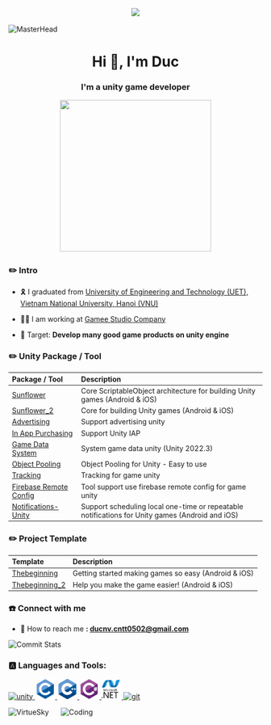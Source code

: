 
<p align="center">
  <img  src = "https://upload.wikimedia.org/wikipedia/commons/0/07/Flag_of_Vietnam-Animated.gif">
</p>

![MasterHead](https://mir-s3-cdn-cf.behance.net/project_modules/fs/54b6c068097599.5b50bca476b9b.gif)
<h1 align="center">Hi 👋, I'm Duc</h1>
<h3 align="center">I'm a unity game developer</h3>

<p align="center">
  <img  src = "https://github-production-user-asset-6210df.s3.amazonaws.com/126542083/274267368-16f24162-5de4-4510-a52d-75f4c1335fc1.PNG" width="300" height = "300">
</p>


### ✏️ Intro
- 🎗️ I graduated from [University of Engineering and Technology (UET),  Vietnam National University, Hanoi (VNU)](https://uet.vnu.edu.vn/)

- 👨‍💻 I am working at [Gamee Studio Company](https://gameestudio.com/)

- 💪 Target: **Develop many good game products on unity engine**

### ✏️ Unity Package / Tool

| Package / Tool | Description  |
| :------------- |:------------ | 
| [Sunflower](https://github.com/VirtueSky/sunflower) | Core ScriptableObject architecture for building Unity games (Android & iOS) | 
| [Sunflower_2](https://github.com/wolf-org/sunflower_2)  | Core for building Unity games (Android & iOS) | 
|[Advertising](https://github.com/wolf-org/advertising-unity)   | Support advertising unity |  
|[In App Purchasing](https://github.com/wolf-org/in-app-purchasing-unity)| Support Unity IAP |
|[Game Data System](https://github.com/wolf-org/game-data-unity)|System game data unity (Unity 2022.3)|
|[Object Pooling](https://github.com/wolf-org/object-pooling-unity)|Object Pooling for Unity - Easy to use|
|[Tracking](https://github.com/wolf-org/app-tracking-unity)|Tracking for game unity|
|[Firebase Remote Config](https://github.com/wolf-org/remote-config-manager-unity)|Tool support use firebase remote config for game unity|
|[Notifications-Unity](https://github.com/wolf-org/notification-unity)|Support scheduling local one-time or repeatable notifications for Unity games (Android and iOS)|

  
### ✏️ Project Template

|Template|Description|
|:---------|:--------|
|[Thebeginning](https://github.com/VirtueSky/TheBeginning)|Getting started making games so easy (Android & iOS)|
|[Thebeginning_2](https://github.com/VirtueSky/TheBeginning_2)|Help you make the game easier! (Android & iOS)|


<h3 align="left">☎️ Connect with me</h3>

- 📧 How to reach me **: ducnv.cntt0502@gmail.com**


 ![Commit Stats](https://github-readme-activity-graph.vercel.app/graph?username=VirtueSky&theme=react-dark&point=66ccff) 

<p align="left">
</p>

<h3 align="left">🅰️ Languages and Tools:</h3>
<p align="left"> <a href="https://unity.com/" target="_blank" rel="noreferrer"> <img src="https://www.vectorlogo.zone/logos/unity3d/unity3d-icon.svg" alt="unity" width="40" height="40"/> </a> <a href="https://www.cprogramming.com/" target="_blank" rel="noreferrer"> <img src="https://raw.githubusercontent.com/devicons/devicon/master/icons/c/c-original.svg" alt="c" width="40" height="40"/> </a> <a href="https://www.w3schools.com/cpp/" target="_blank" rel="noreferrer"> <img src="https://raw.githubusercontent.com/devicons/devicon/master/icons/cplusplus/cplusplus-original.svg" alt="cplusplus" width="40" height="40"/> </a> <a href="https://www.w3schools.com/cs/" target="_blank" rel="noreferrer"> <img src="https://raw.githubusercontent.com/devicons/devicon/master/icons/csharp/csharp-original.svg" alt="csharp" width="40" height="40"/> </a> <a href="https://dotnet.microsoft.com/" target="_blank" rel="noreferrer"> <img src="https://raw.githubusercontent.com/devicons/devicon/master/icons/dot-net/dot-net-original-wordmark.svg" alt="dotnet" width="40" height="40"/> </a> <a href="https://git-scm.com/" target="_blank" rel="noreferrer"> <img src="https://www.vectorlogo.zone/logos/git-scm/git-scm-icon.svg" alt="git" width="40" height="40"/> </a></p>

<!--
<p><img align="center" src="https://github-readme-stats-sigma-five.vercel.app/api/top-langs?username=VirtueSky&show_icons=true&locale=en&layout=compact" alt="VirtueSky" /></p>
<p align="left"> <a href="https://github.com/VirtueSky"><img src="https://github-profile-trophy.vercel.app/?username=VirtueSky" alt="VirtueSky" /></a> </p>
-->
<p><img align="left" src="https://github-readme-stats-sigma-five.vercel.app/api?username=VirtueSky&show_icons=true&locale=en" alt="VirtueSky" /></p>

<img align="right" alt="Coding" width="400" src="https://img.etimg.com/thumb/msid-84146083,width-1015,height-761,imgsize-638053,resizemode-8,quality-100/prime/technology-and-startups/booting-up-developer-economy-how-tech-startups-are-helping-coders-build-and-test-software-faster.jpg">

<!--
<p>&nbsp;<img align="left" src="https://github-readme-streak-stats.herokuapp.com/?user=VirtueSky&" alt="VirtueSky" /></p>

 ![github-user-contribution](https://github.com/user-attachments/assets/ce05a2e3-fc7f-419c-8ca9-f554c14c6094)

 -->
